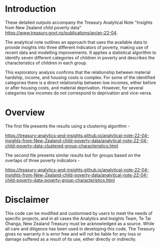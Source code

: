 # Introduction

These detailed outputs accompany the Treasury Analytical Note "Insights from New Zealand child poverty data" https://www.treasury.govt.nz/publications/an/an-22-04.

The analytical note outlines an approach that uses the available data to provide insights into three different indicators of poverty, making use of recent data and modelling improvements. It applies a statistical algorithm to identify seven different categories of children in poverty and describes the characteristics of children in each group.

This exploratory analysis confirms that the relationship between material hardship, income, and housing costs is complex. For some of the identified categories there is a direct relationship between low incomes, either before or after housing costs, and material deprivation. However, for several categories low incomes do not correspond to deprivation and vice-versa.


# Overview

The first file presents the results using a clustering algorithm - 

https://treasury-analytics-and-insights.github.io/analytical-note-22-04-insights-from-New-Zealand-child-poverty-data/analytical-note-22-04-child-poverty-data-clustered-group-characteristics.html

The second file presents similar results but for groups based on the overlaps of three poverty indicators - 

https://treasury-analytics-and-insights.github.io/analytical-note-22-04-insights-from-New-Zealand-child-poverty-data/analytical-note-22-04-child-poverty-data-poverty-group-characteristics.html


# Disclaimer

This code can be modified and customised by users to meet the needs of specific projects, and in all cases the Analytics and Insights Team, Te Tai Ōhanga, New Zealand Treasury must be acknowledged as a source. While all care and diligence has been used in developing this code, The Treasury gives no warranty it is error free and will not be liable for any loss or damage suffered as a result of its use, either directly or indirectly.
